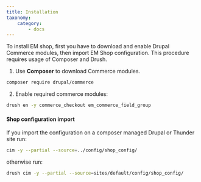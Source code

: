 ```yaml
---
title: Installation
taxonomy:
    category:
        - docs
---
```


To install EM shop, first you have to download and enable Drupal Commerce modules, then import EM Shop configuration. This procedure requires usage of Composer and Drush.

1. Use **Composer** to download Commerce modules. 

```sh
composer require drupal/commerce
```

2. Enable required commerce modules:

```sh
drush en -y commerce_checkout em_commerce_field_group
```

#### Shop configuration import

If you import the configuration on a composer managed Drupal or Thunder site run:

```sh
cim -y --partial --source=../config/shop_config/
```

otherwise run:

```sh
drush cim -y --partial --source=sites/default/config/shop_config/
```

